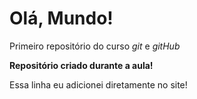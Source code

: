 # Olá, Mundo!
 Primeiro repositório do curso *git* e *gitHub*

 **Repositório criado durante a aula!**
 
 Essa linha eu adicionei diretamente no site!
